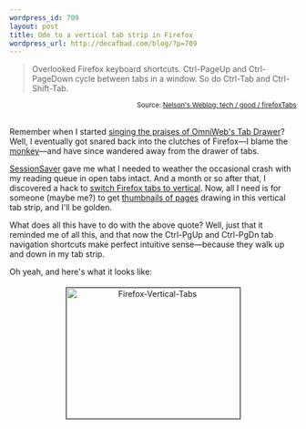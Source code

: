 ```yaml
--- 
wordpress_id: 709
layout: post
title: Ode to a vertical tab strip in Firefox
wordpress_url: http://decafbad.com/blog/?p=709
---
```

<blockquote cite="http://www.nelson.monkey.org/~nelson/weblog/tech/good/firefoxTabs.html">Overlooked Firefox keyboard shortcuts. Ctrl-PageUp and Ctrl-PageDown cycle between tabs in a window. So do Ctrl-Tab and Ctrl-Shift-Tab.</blockquote><small style="text-align:right; display:block">Source: <a href="http://www.nelson.monkey.org/~nelson/weblog/tech/good/firefoxTabs.html">Nelson's Weblog: tech / good / firefoxTabs</a></small><br />

Remember when I started [singing the praises of OmniWeb's Tab Drawer][bb]?  Well, I eventually got snared back into the clutches of Firefox—I blame the [monkey][gm]—and have since wandered away from the drawer of tabs.  

[SessionSaver][ss] gave me what I needed to weather the occasional crash with my reading queue in open tabs intact.  And a month or so after that, I discovered a hack to [switch Firefox tabs to vertical][vert].  Now, all I need is for someone (maybe me?) to get [thumbnails of pages][thumb] drawing in this vertical tab strip, and I'll be golden.

What does all this have to do with the above quote?  Well, just that it reminded me of all this, and that now the Ctrl-PgUp and Ctrl-PgDn tab navigation shortcuts make perfect intuitive sense—because they walk up and down in my tab strip.

Oh yeah, and here's what it looks like:

<a href="http://www.decafbad.com/blog_attachments/firefox-vertical-tabs.jpg" onclick="window.open('http://www.decafbad.com/blog_attachments/firefox-vertical-tabs.jpg','popup','width=984,height=742,scrollbars=no,resizable=yes,toolbar=no,directories=no,location=no,menubar=no,status=yes,left=0,top=0');return false" style="display:block; text-align:center"><img src="http://www.decafbad.com/blog_attachments/firefox-vertical-tabs-tm.jpg" height="230" width="305" border="1" hspace="4" vspace="4" alt="Firefox-Vertical-Tabs" style="margin: 5px" /></a>

[vert]: http://kb.mozillazine.org/Move_the_tabbar_(Firefox)
[bb]: http://decafbad.com/blog/2005/03/18/briefly-briefly
[gm]: http://greasemonkey.mozdev.org/
[ss]: https://addons.mozilla.org/extensions/moreinfo.php?id=436
[thumb]: http://weblogs.mozillazine.org/roc/archives/2005/05/rendering_web_p.html
